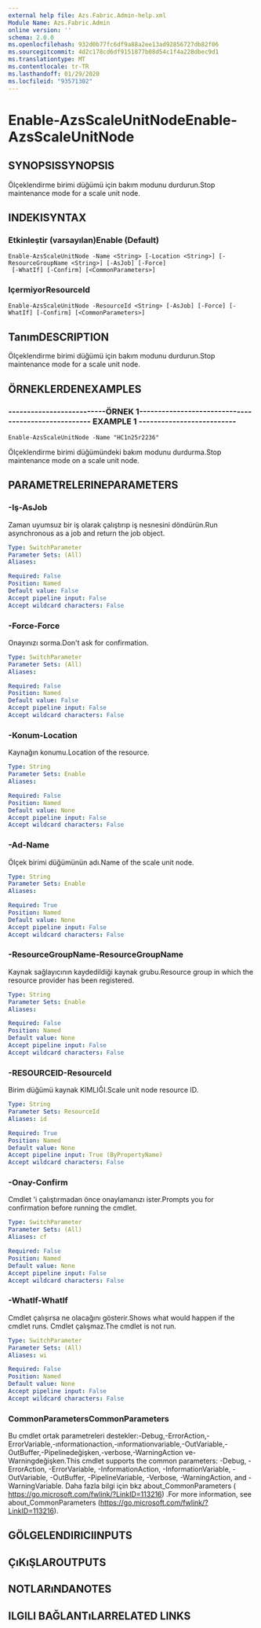 ```yaml
---
external help file: Azs.Fabric.Admin-help.xml
Module Name: Azs.Fabric.Admin
online version: ''
schema: 2.0.0
ms.openlocfilehash: 932d0b77fc6df9a88a2ee13ad92856727db82f06
ms.sourcegitcommit: 4d2c178cd6df9151877b08d54c1f4a228dbec9d1
ms.translationtype: MT
ms.contentlocale: tr-TR
ms.lasthandoff: 01/29/2020
ms.locfileid: "93571302"
---
```

# <span data-ttu-id="004c6-101">Enable-AzsScaleUnitNode</span><span class="sxs-lookup"><span data-stu-id="004c6-101">Enable-AzsScaleUnitNode</span></span>

## <span data-ttu-id="004c6-102">SYNOPSIS</span><span class="sxs-lookup"><span data-stu-id="004c6-102">SYNOPSIS</span></span>
<span data-ttu-id="004c6-103">Ölçeklendirme birimi düğümü için bakım modunu durdurun.</span><span class="sxs-lookup"><span data-stu-id="004c6-103">Stop maintenance mode for a scale unit node.</span></span>

## <span data-ttu-id="004c6-104">INDEKI</span><span class="sxs-lookup"><span data-stu-id="004c6-104">SYNTAX</span></span>

### <span data-ttu-id="004c6-105">Etkinleştir (varsayılan)</span><span class="sxs-lookup"><span data-stu-id="004c6-105">Enable (Default)</span></span>
```
Enable-AzsScaleUnitNode -Name <String> [-Location <String>] [-ResourceGroupName <String>] [-AsJob] [-Force]
 [-WhatIf] [-Confirm] [<CommonParameters>]
```

### <span data-ttu-id="004c6-106">Içermiyor</span><span class="sxs-lookup"><span data-stu-id="004c6-106">ResourceId</span></span>
```
Enable-AzsScaleUnitNode -ResourceId <String> [-AsJob] [-Force] [-WhatIf] [-Confirm] [<CommonParameters>]
```

## <span data-ttu-id="004c6-107">Tanım</span><span class="sxs-lookup"><span data-stu-id="004c6-107">DESCRIPTION</span></span>
<span data-ttu-id="004c6-108">Ölçeklendirme birimi düğümü için bakım modunu durdurun.</span><span class="sxs-lookup"><span data-stu-id="004c6-108">Stop maintenance mode for a scale unit node.</span></span>

## <span data-ttu-id="004c6-109">ÖRNEKLERDEN</span><span class="sxs-lookup"><span data-stu-id="004c6-109">EXAMPLES</span></span>

### <span data-ttu-id="004c6-110">--------------------------ÖRNEK 1--------------------------</span><span class="sxs-lookup"><span data-stu-id="004c6-110">-------------------------- EXAMPLE 1 --------------------------</span></span>
```
Enable-AzsScaleUnitNode -Name "HC1n25r2236"
```

<span data-ttu-id="004c6-111">Ölçeklendirme birimi düğümündeki bakım modunu durdurma.</span><span class="sxs-lookup"><span data-stu-id="004c6-111">Stop maintenance mode on a scale unit node.</span></span>

## <span data-ttu-id="004c6-112">PARAMETRELERINE</span><span class="sxs-lookup"><span data-stu-id="004c6-112">PARAMETERS</span></span>

### <span data-ttu-id="004c6-113">-Iş</span><span class="sxs-lookup"><span data-stu-id="004c6-113">-AsJob</span></span>
<span data-ttu-id="004c6-114">Zaman uyumsuz bir iş olarak çalıştırıp iş nesnesini döndürün.</span><span class="sxs-lookup"><span data-stu-id="004c6-114">Run asynchronous as a job and return the job object.</span></span>

```yaml
Type: SwitchParameter
Parameter Sets: (All)
Aliases: 

Required: False
Position: Named
Default value: False
Accept pipeline input: False
Accept wildcard characters: False
```

### <span data-ttu-id="004c6-115">-Force</span><span class="sxs-lookup"><span data-stu-id="004c6-115">-Force</span></span>
<span data-ttu-id="004c6-116">Onayınızı sorma.</span><span class="sxs-lookup"><span data-stu-id="004c6-116">Don't ask for confirmation.</span></span>

```yaml
Type: SwitchParameter
Parameter Sets: (All)
Aliases: 

Required: False
Position: Named
Default value: False
Accept pipeline input: False
Accept wildcard characters: False
```

### <span data-ttu-id="004c6-117">-Konum</span><span class="sxs-lookup"><span data-stu-id="004c6-117">-Location</span></span>
<span data-ttu-id="004c6-118">Kaynağın konumu.</span><span class="sxs-lookup"><span data-stu-id="004c6-118">Location of the resource.</span></span>

```yaml
Type: String
Parameter Sets: Enable
Aliases: 

Required: False
Position: Named
Default value: None
Accept pipeline input: False
Accept wildcard characters: False
```

### <span data-ttu-id="004c6-119">-Ad</span><span class="sxs-lookup"><span data-stu-id="004c6-119">-Name</span></span>
<span data-ttu-id="004c6-120">Ölçek birimi düğümünün adı.</span><span class="sxs-lookup"><span data-stu-id="004c6-120">Name of the scale unit node.</span></span>

```yaml
Type: String
Parameter Sets: Enable
Aliases: 

Required: True
Position: Named
Default value: None
Accept pipeline input: False
Accept wildcard characters: False
```

### <span data-ttu-id="004c6-121">-ResourceGroupName</span><span class="sxs-lookup"><span data-stu-id="004c6-121">-ResourceGroupName</span></span>
<span data-ttu-id="004c6-122">Kaynak sağlayıcının kaydedildiği kaynak grubu.</span><span class="sxs-lookup"><span data-stu-id="004c6-122">Resource group in which the resource provider has been registered.</span></span>

```yaml
Type: String
Parameter Sets: Enable
Aliases: 

Required: False
Position: Named
Default value: None
Accept pipeline input: False
Accept wildcard characters: False
```

### <span data-ttu-id="004c6-123">-RESOURCEID</span><span class="sxs-lookup"><span data-stu-id="004c6-123">-ResourceId</span></span>
<span data-ttu-id="004c6-124">Birim düğümü kaynak KIMLIĞI.</span><span class="sxs-lookup"><span data-stu-id="004c6-124">Scale unit node resource ID.</span></span>

```yaml
Type: String
Parameter Sets: ResourceId
Aliases: id

Required: True
Position: Named
Default value: None
Accept pipeline input: True (ByPropertyName)
Accept wildcard characters: False
```

### <span data-ttu-id="004c6-125">-Onay</span><span class="sxs-lookup"><span data-stu-id="004c6-125">-Confirm</span></span>
<span data-ttu-id="004c6-126">Cmdlet 'i çalıştırmadan önce onaylamanızı ister.</span><span class="sxs-lookup"><span data-stu-id="004c6-126">Prompts you for confirmation before running the cmdlet.</span></span>

```yaml
Type: SwitchParameter
Parameter Sets: (All)
Aliases: cf

Required: False
Position: Named
Default value: None
Accept pipeline input: False
Accept wildcard characters: False
```

### <span data-ttu-id="004c6-127">-WhatIf</span><span class="sxs-lookup"><span data-stu-id="004c6-127">-WhatIf</span></span>
<span data-ttu-id="004c6-128">Cmdlet çalışırsa ne olacağını gösterir.</span><span class="sxs-lookup"><span data-stu-id="004c6-128">Shows what would happen if the cmdlet runs.</span></span>
<span data-ttu-id="004c6-129">Cmdlet çalışmaz.</span><span class="sxs-lookup"><span data-stu-id="004c6-129">The cmdlet is not run.</span></span>

```yaml
Type: SwitchParameter
Parameter Sets: (All)
Aliases: wi

Required: False
Position: Named
Default value: None
Accept pipeline input: False
Accept wildcard characters: False
```

### <span data-ttu-id="004c6-130">CommonParameters</span><span class="sxs-lookup"><span data-stu-id="004c6-130">CommonParameters</span></span>
<span data-ttu-id="004c6-131">Bu cmdlet ortak parametreleri destekler:-Debug,-ErrorAction,-ErrorVariable,-ınformationaction,-ınformationvariable,-OutVariable,-OutBuffer,-Pipelinedeğişken,-verbose,-WarningAction ve-Warningdeğişken.</span><span class="sxs-lookup"><span data-stu-id="004c6-131">This cmdlet supports the common parameters: -Debug, -ErrorAction, -ErrorVariable, -InformationAction, -InformationVariable, -OutVariable, -OutBuffer, -PipelineVariable, -Verbose, -WarningAction, and -WarningVariable.</span></span> <span data-ttu-id="004c6-132">Daha fazla bilgi için bkz about_CommonParameters ( https://go.microsoft.com/fwlink/?LinkID=113216) .</span><span class="sxs-lookup"><span data-stu-id="004c6-132">For more information, see about_CommonParameters (https://go.microsoft.com/fwlink/?LinkID=113216).</span></span>

## <span data-ttu-id="004c6-133">GÖLGELENDIRICI</span><span class="sxs-lookup"><span data-stu-id="004c6-133">INPUTS</span></span>

## <span data-ttu-id="004c6-134">ÇıKıŞLAR</span><span class="sxs-lookup"><span data-stu-id="004c6-134">OUTPUTS</span></span>

## <span data-ttu-id="004c6-135">NOTLARıNDA</span><span class="sxs-lookup"><span data-stu-id="004c6-135">NOTES</span></span>

## <span data-ttu-id="004c6-136">ILGILI BAĞLANTıLAR</span><span class="sxs-lookup"><span data-stu-id="004c6-136">RELATED LINKS</span></span>

